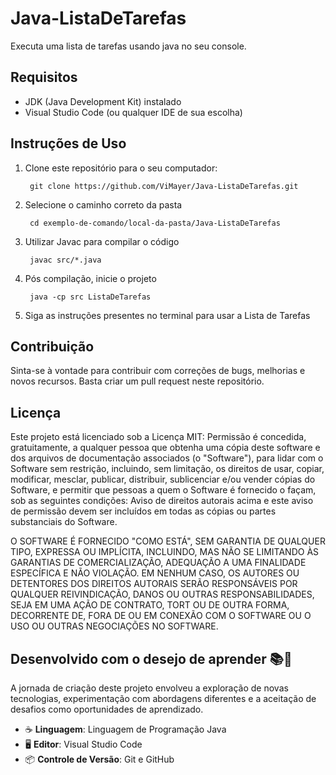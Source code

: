 # Java-ListaDeTarefas
Executa uma lista de tarefas usando java no seu console.

## Requisitos

- JDK (Java Development Kit) instalado
- Visual Studio Code (ou qualquer IDE de sua escolha)

## Instruções de Uso

1. Clone este repositório para o seu computador:
    ``` shell
     git clone https://github.com/ViMayer/Java-ListaDeTarefas.git
    ```
2. Selecione o caminho correto da pasta 
    ``` shell
     cd exemplo-de-comando/local-da-pasta/Java-ListaDeTarefas
    ```
3. Utilizar Javac para compilar o código
    ``` shell
     javac src/*.java
    ```
4. Pós compilação, inicie o projeto
    ``` shell
     java -cp src ListaDeTarefas
    ```
5. Siga as instruções presentes no terminal para usar a Lista de Tarefas

## Contribuição
  Sinta-se à vontade para contribuir com correções de bugs, melhorias e novos recursos. Basta criar um pull request neste repositório.

## Licença
Este projeto está licenciado sob a Licença MIT:
Permissão é concedida, gratuitamente, a qualquer pessoa que obtenha uma cópia deste software e dos arquivos de documentação associados (o "Software"), para lidar com o Software sem restrição, incluindo, sem limitação, os direitos de usar, copiar, modificar, mesclar, publicar, distribuir, sublicenciar e/ou vender cópias do Software, e permitir que pessoas a quem o Software é fornecido o façam, sob as seguintes condições:
Aviso de direitos autorais acima e este aviso de permissão devem ser incluídos em todas as cópias ou partes substanciais do Software.

O SOFTWARE É FORNECIDO "COMO ESTÁ", SEM GARANTIA DE QUALQUER TIPO, EXPRESSA OU IMPLÍCITA, INCLUINDO, MAS NÃO SE LIMITANDO ÀS GARANTIAS DE COMERCIALIZAÇÃO, ADEQUAÇÃO A UMA FINALIDADE ESPECÍFICA E NÃO VIOLAÇÃO. EM NENHUM CASO, OS AUTORES OU DETENTORES DOS DIREITOS AUTORAIS SERÃO RESPONSÁVEIS POR QUALQUER REIVINDICAÇÃO, DANOS OU OUTRAS RESPONSABILIDADES, SEJA EM UMA AÇÃO DE CONTRATO, TORT OU DE OUTRA FORMA, DECORRENTE DE, FORA DE OU EM CONEXÃO COM O SOFTWARE OU O USO OU OUTRAS NEGOCIAÇÕES NO SOFTWARE.

## Desenvolvido com o desejo de aprender 📚🧠

A jornada de criação deste projeto envolveu a exploração de novas tecnologias, experimentação com abordagens diferentes e a aceitação de desafios como oportunidades de aprendizado.

- ☕ **Linguagem**: Linguagem de Programação Java
- 🖥️ **Editor**: Visual Studio Code
- 📦 **Controle de Versão**: Git e GitHub
